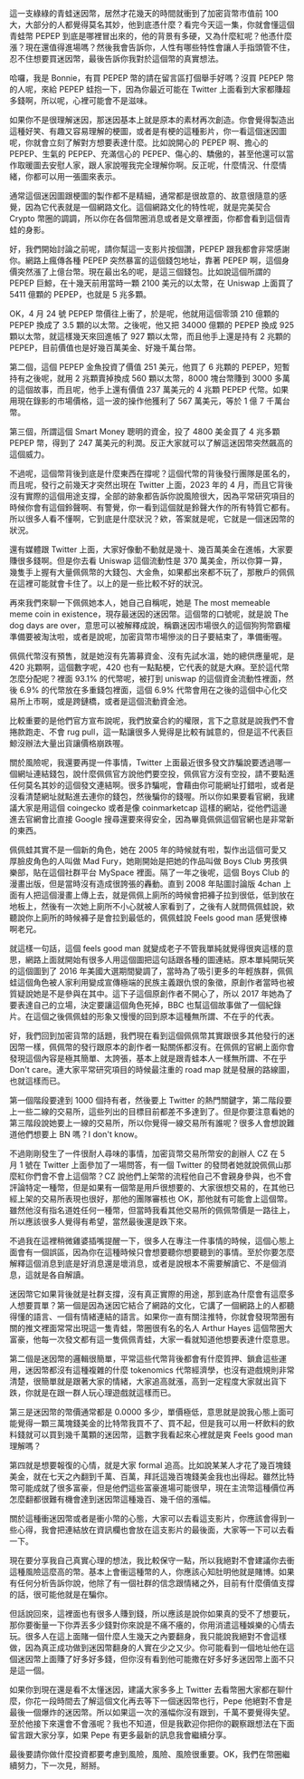 這一支綠綠的青蛙迷因幣，居然才花幾天的時間就衝到了加密貨幣市值前 100 大，大部分的人都覺得莫名其妙，他到底憑什麼？看完今天這一集，你就會懂這個青蛙幣 PEPEP 到底是哪裡冒出來的，他的背景有多硬，又為什麼紅呢？他憑什麼漲？現在還值得進場嗎？然後我會告訴你，人性有哪些特性會讓人手指頭管不住，忍不住想要買迷因幣，最後告訴你我對於這個幣的真實想法。

哈囉，我是 Bonnie，有買 PEPEP 幣的請在留言區打個舉手好嗎？沒買 PEPEP 幣的人呢，來給 PEPEP 蛙抱一下，因為你最近可能在 Twitter 上面看到大家都賺超多錢啊，所以呢，心裡可能會不是滋味。

如果你不是很理解迷因，那迷因基本上就是原本的素材再次創造。你會覺得製造出這種好笑、有趣又容易理解的梗圖，或者是有梗的這種影片，你一看這個迷因圖呢，你就會立刻了解對方想要表達什麼。比如說開心的 PEPEP 啊、擔心的 PEPEP、生氣的 PEPEP、充滿信心的 PEPEP、傷心的、驕傲的，甚至他還可以當作取暖圖去安慰人家，跟人家說喔我完全理解你啊。反正呢，什麼情況、什麼情緒，你都可以用一張圖來表示。

通常這個迷因圖跟梗圖的製作都不是精細，通常都是很故意的、故意很隨意的感覺，因為它代表就是一個網路文化。這個網路文化的特性呢，就是完美契合 Crypto 幣圈的調調，所以你在各個幣圈消息或者是文章裡面，你都會看到這個青蛙的身影。

好，我們開始討論之前呢，請你幫這一支影片按個讚，PEPEP 跟我都會非常感謝你。網路上瘋傳各種 PEPEP 突然暴富的這個錢包地址，靠著 PEPEP 啊，這個身價突然漲了上億台幣。現在最出名的呢，是這三個錢包。比如說這個所謂的 PEPEP 巨鯨，在十幾天前用當時一顆 2100 美元的以太幣，在 Uniswap 上面買了 5411 億顆的 PEPEP，也就是 5 兆多顆。

OK，4 月 24 號 PEPEP 幣價往上衝了，於是呢，他就用這個零頭 210 億顆的 PEPEP 換成了 3.5 顆的以太幣。之後呢，他又把 34000 億顆的 PEPEP 換成 925 顆以太幣，就這樣幾天來回進帳了 927 顆以太幣，而且他手上還是持有 2 兆顆的 PEPEP，目前價值也是好幾百萬美金、好幾千萬台幣。

第二個，這個 PEPEP 金魚投資了價值 251 美元，他買了 6 兆顆的 PEPEP，短暫持有之後呢，就用 2 兆顆賣掉換成 560 顆以太幣，8000 塊台幣賺到 3000 多萬的這個故事，而且呢，他手上還有價值 237 萬美元的 4 兆顆 PEPEP 代幣。如果用現在錄影的市場價格，這一波的操作他獲利了 567 萬美元，等於 1 億 7 千萬台幣。

第三個，所謂這個 Smart Money 聰明的資金，投了 4800 美金買了 4 兆多顆 PEPEP 幣，得到了 247 萬美元的利潤。反正大家就可以了解這迷因幣突然飆高的這個威力。

不過呢，這個幣背後到底是什麼東西在撐呢？這個代幣的背後發行團隊是匿名的，而且呢，發行之前幾天才突然出現在 Twitter 上面，2023 年的 4 月，而且它背後沒有實際的這個用途支撐，全部的跡象都告訴你說風險很大，因為平常研究項目的時候你會有這個鈴聲啊、有警覺，你一看到這個就是鈴聲大作的所有特質它都有。所以很多人看不懂啊，它到底是什麼狀況？欸，答案就是呢，它就是一個迷因幣的狀況。

還有媒體跟 Twitter 上面，大家好像動不動就是幾十、幾百萬美金在進帳，大家要賺很多錢啊。但是你去看 Uniswap 這個流動性是 370 萬美金，所以你算一算，幾隻手上握有大量佩佩幣的大錢包、大金魚，如果都出來都不玩了，那散戶的佩佩在這裡可能就會卡住了。以上的是一些比較不好的狀況。

再來我們來聊一下佩佩她本人，她自己自稱呢，她是 The most memeable meme coin in existence，現存最迷因的迷因幣。這個幣的口號呢，就是說 The dog days are over，意思可以被解釋成說，稱霸迷因市場很久的這個狗狗幣霸權準備要被淘汰啦，或者是說呢，加密貨幣市場慘淡的日子要結束了，準備衝喔。

佩佩代幣沒有預售，就是她沒有先籌募資金、沒有先試水溫，她的總供應量呢，是 420 兆顆啊，這個數字呢，420 也有一點點梗，它代表的就是大麻。至於這代幣怎麼分配呢？裡面 93.1% 的代幣呢，被打到 uniswap 的這個資金流動性裡面，然後 6.9% 的代幣放在多重錢包裡面，這個 6.9% 代幣會用在之後的這個中心化交易所上市啊，或是跨鏈橋，或者是這個流動資金池。

比較重要的是他們官方宣布說呢，我們放棄合約的權限，言下之意就是說我們不會捲款跑走、不會 rug pull，這一點讓很多人覺得是比較有誠意的，但是這不代表巨鯨沒辦法大量出貨讓價格崩跌喔。

關於風險呢，我還要再提一件事情，Twitter 上面最近很多發文詐騙說要透過哪一個網址連結錢包，說什麼佩佩官方說他們要空投，佩佩官方沒有空投，請不要點進任何莫名其妙的這個發文連結啊。很多詐騙呢，會藉由你可能網址打錯啦，或者是沒看清楚網址就點進去連你的錢包，然後騙你的錢喔。所以你如果要看官網，我建議大家是用這個 coingecko 或者是像 coinmarketcap 這樣的網站，從他們這邊進去官網會比直接 Google 搜尋還要來得安全，因為畢竟佩佩這個官網也是非常新的東西。

佩佩蛙其實不是一個新的角色，她在 2005 年的時候就有啦，製作出這個可愛又厚臉皮角色的人叫做 Mad Fury，她剛開始是把她的作品叫做 Boys Club 男孩俱樂部，貼在這個社群平台 MySpace 裡面。隔了一年之後呢，這個 Boys Club 的漫畫出版，但是當時沒有造成很誇張的轟動。直到 2008 年貼圖討論版 4chan 上面有人把這個漫畫上傳上去，就是佩佩上廁所的時候會把褲子拉到很低，低到放在地板上，然後有一次她上廁所不小心就被人家看到了，之後有人就問佩佩蛙說，欸聽說你上廁所的時候褲子是會拉到最低的，佩佩蛙說 Feels good man 感覺很棒啊老兄。

就這樣一句話，這個 feels good man 就變成老子不管我單純就覺得很爽這樣的意思，網路上面就開始有很多人用這個圖把這句話跟各種的圖連結。原本單純開玩笑的這個圖到了 2016 年美國大選期間變調了，當時為了吸引更多的年輕族群，佩佩蛙這個角色被人家利用變成宣傳極端的民族主義跟仇恨的象徵，原創作者當時也被質疑說她是不是參與在其中。這下子這個原創作者不開心了，所以 2017 年她為了要表達自己的立場，決定要讓這個角色死掉，BBC 也幫這個故事做了一個紀錄片。在這個之後佩佩蛙的形象又慢慢的回到原本這種無所謂、不在乎的代表。

好，我們回到加密貨幣的話題，我們現在看到這個佩佩幣其實跟很多其他發行的迷因幣一樣，佩佩幣的發行跟原本的創作者一點關係都沒有。在佩佩的官網上面你會發現這個內容是極其簡單、太誇張，基本上就是跟青蛙本人一樣無所謂、不在乎 Don't care。連大家平常研究項目的時候最注重的 road map 就是發展的路線圖，也就這樣而已。

第一個階段要達到 1000 個持有者，然後要上 Twitter 的熱門關鍵字，第二階段要上一些二線的交易所，這些列出的目標目前都差不多達到了。但是你要注意看她的第三階段說她要上一線的交易所，所以你覺得一線交易所有誰呢？很多人會想說難道他們想要上 BN 嗎？I don't know。

不過剛剛發生了一件很耐人尋味的事情，加密貨幣交易所幣安的創辦人 CZ 在 5 月 1 號在 Twitter 上面參加了一場問答，有一個 Twitter 的發問者她就說佩佩山那麼紅你們會不會上這個幣？CZ 說他們上架幣的流程他自己不會親身參與，也不會評論特定一種幣，但是如果有一個幣是用戶很想要的、大家很想交易的，在其他已經上架的交易所表現也很好，那他的團隊審核也 OK，那他就有可能會上這個幣。雖然他沒有指名道姓任何一種幣，但當時我看其他交易所的佩佩幣價是一路往上，所以應該很多人覺得有希望，當然最後還是跌下來。

不過我在這裡稍微雞婆插嘴提醒一下，很多人在專注一件事情的時候，這個心態上面會有一個誤區，因為你在這種時候只會想要聽你想要聽到的事情。至於你要怎麼解釋這個消息到底是好消息還是壞消息，或者是說根本不需要解讀它、不是個消息，這就是各自解讀。

迷因幣它如果背後就是社群支撐，沒有真正實際的用途，那到底為什麼會有這麼多人想要買單？第一個是因為迷因它結合了網路的文化，它講了一個網路上的人都聽得懂的語言、一個有情緒連結的語言。如果你一直有關注推特，你就會發現幣圈有關的推文裡面常常出現這一隻青蛙，幣圈很有名的名人 Arthur Hayes 這個幣圈大富豪，他每一次發文都有這一隻佩佩青蛙，大家一看就知道他想要表達什麼意思。

第二個是迷因幣的邏輯很簡單，平常這些代幣背後都會有什麼質押、鎖倉這些運用，迷因幣都沒有這種複雜的什麼 tokenomics 代幣經濟學，也沒有遊戲規則非常清楚，很簡單就是跟著大家的情緒，大家追高就漲，高到一定程度大家就出貨下跌，你就是在跟一群人玩心理遊戲就這樣而已。

第三是迷因幣的幣價通常都是 0.0000 多少，單價極低，意思就是說我心態上面可能覺得一顆三萬塊錢美金的比特幣我買不了、買不起，但是我可以用一杯飲料的飲料錢就可以買到幾千萬顆的迷因幣，這數字我看起來心裡就是爽 Feels good man 理解嗎？

第四就是想要報復的心情，就是大家 formal 追高。比如說某某人才花了幾百塊錢美金，就在七天之內翻到千萬、百萬，拜託這幾百塊錢美金我也出得起。雖然比特幣可能成就了很多富豪，但是他們這些富豪進場可能很早，現在主流幣這種價位再怎麼翻都很難有機會達到迷因幣這種幾百、幾千倍的漲幅。

關於這種衝迷因幣或者是衝小幣的心態，大家可以去看這支影片，你應該會得到一些心得，我會把連結放在資訊欄也會放在這支影片的最後面，大家等一下可以去看一下。

現在要分享我自己真實心理的想法，我比較保守一點，所以我絕對不會建議你去衝這種風險這麼高的幣。基本上會衝這種幣的人，你應該心知肚明他就是賭博。如果有任何分析告訴你說，他除了有一個社群的信念跟情緒之外，目前有什麼價值支撐的話，很可能他就是在騙你。

但話說回來，這裡面也有很多人賺到錢，所以應該是說你如果真的受不了想要玩，那你要衡量一下你弄丟多少錢對你來說是不痛不癢的，你用消遣這種娛樂的心情去玩。很多人在這上面賭一個什麼人生幾天之內要翻身，我只能說我絕對不會這樣做，因為真正成功做到迷因幣翻身的人實在少之又少。你可能看到一個地址他在這個迷因幣上面賺了好多好多錢，但你沒有看到他可能撒在好多好多迷因幣上面不只是這一個。

如果你到現在還是看不太懂迷因，建議大家多多上 Twitter 去看幣圈大家都在聊什麼，你花一段時間去了解這個文化再去等下一個迷因幣也行，Pepe 他絕對不會是最後一個爆炸的迷因幣。所以如果這一次的漲幅你沒有跟到，千萬不要覺得失望。至於他接下來還會不會漲呢？我也不知道，但是我歡迎你把你的觀察跟想法在下面留言跟大家分享，如果 Pepe 有更多最新的訊息我會繼續分享。

最後要請你做什麼投資都要考慮到風險，風險、風險很重要。OK，我們在幣圈繼續努力，下一次見，掰掰。
